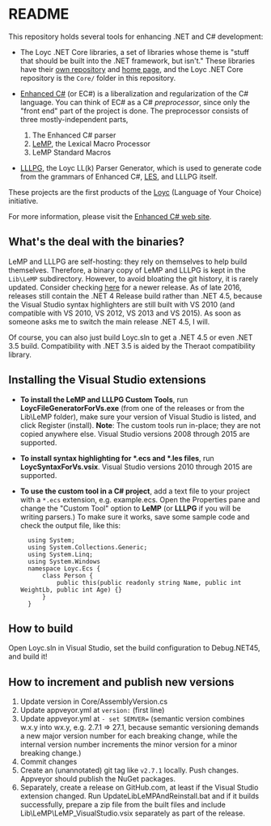 README
======

This repository holds several tools for enhancing .NET and C# development:

- The Loyc .NET Core libraries, a set of libraries whose theme is "stuff that 
  should be built into the .NET framework, but isn't." These libraries have their
  [own repository](http://github.com/qwertie/LoycCore) and [home page](http://core.loyc.net),
  and the Loyc .NET Core repository is the `Core/` folder in this repository.

- [Enhanced C#](http://ecsharp.net) (or EC#) is a liberalization and regularization of the C# language.
  You can think of EC# as a C# _preprocessor_, since only the "front end" part of the project is done.
  The preprocessor consists of three mostly-independent parts,
    1. The Enhanced C# parser
    2. [LeMP](http://ecsharp.net/lemp), the Lexical Macro Processor
    3. LeMP Standard Macros

- [LLLPG](http://ecsharp.net/lllpg), the Loyc LL(k) Parser Generator, which is used 
  to generate code from the grammars of Enhanced C#, [LES](http://loyc.net/les), and 
  LLLPG itself.

These projects are the first products of the [Loyc](http://loyc.net) (Language of Your Choice) initiative.

For more information, please visit the [Enhanced C# web site](http://ecsharp.net).

What's the deal with the binaries?
----------------------------------

LeMP and LLLPG are self-hosting: they rely on themselves to help build themselves. Therefore, a binary copy of LeMP and LLLPG is kept in the `Lib\LeMP` subdirectory. However, to avoid bloating the git history, it is rarely updated. Consider checking [here](https://github.com/qwertie/ecsharp/releases) for a newer release. As of late 2016, releases still contain the .NET 4 Release build rather than .NET 4.5, because the Visual Studio syntax highlighters are still built with VS 2010 (and compatible with VS 2010, VS 2012, VS 2013 and VS 2015). As soon as someone asks me to switch the main release .NET 4.5, I will.

Of course, you can also just build Loyc.sln to get a .NET 4.5 or even .NET 3.5 build. Compatibility with .NET 3.5 is aided by the Theraot compatibility library.

Installing the Visual Studio extensions
---------------------------------------

- **To install the LeMP and LLLPG Custom Tools**, run **LoycFileGeneratorForVs.exe** (from one of the releases or from the Lib\LeMP folder), make sure your version of Visual Studio is listed, and click Register (install). **Note**: The custom tools run in-place; they are not copied anywhere else. Visual Studio versions 2008 through 2015 are supported.
- **To install syntax highlighting for \*.ecs and \*.les files**, run **LoycSyntaxForVs.vsix**. Visual Studio versions 2010 through 2015 are supported.
- **To use the custom tool in a C# project**, add a text file to your project with a `*.ecs` extension, e.g. example.ecs. Open the Properties pane and change the "Custom Tool" option to **LeMP** (or **LLLPG** if you will be writing parsers.) To make sure it works, save some sample code and check the output file, like this:

		using System;
		using System.Collections.Generic;
		using System.Linq;
		using System.Windows
		namespace Loyc.Ecs {
			class Person {
				public this(public readonly string Name, public int WeightLb, public int Age) {}
			}
		}

How to build
------------

Open Loyc.sln in Visual Studio, set the build configuration to Debug.NET45, and build it!

How to increment and publish new versions
-----------------------------------------

1. Update version in Core/AssemblyVersion.cs
2. Update appveyor.yml at `version:` (first line)
3. Update appveyor.yml at `- set SEMVER=` (semantic version combines w.x.y into wx.y, e.g. 2.7.1 => 27.1, because semantic versioning demands a new major version number for each breaking change, while the internal version number increments the minor version for a minor breaking change.)
4. Commit changes
5. Create an (unannotated) git tag like `v2.7.1` locally. Push changes. Appveyor should publish the NuGet packages.
6. Separately, create a release on GitHub.com, at least if the Visual Studio extension changed. Run UpdateLibLeMPAndReinstall.bat and if it builds successfully, prepare a zip file from the built files and include Lib\LeMP\LeMP_VisualStudio.vsix separately as part of the release.
